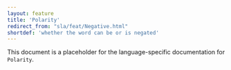 ```yaml
---
layout: feature
title: 'Polarity'
redirect_from: "sla/feat/Negative.html"
shortdef: 'whether the word can be or is negated'
---
```


This document is a placeholder for the language-specific documentation
for `Polarity`.
